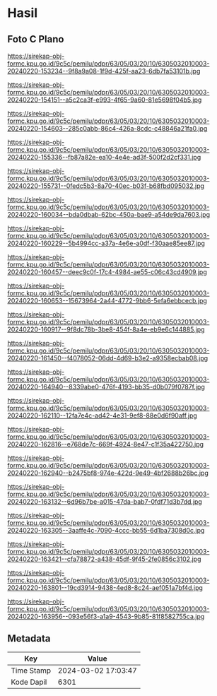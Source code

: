 # Hasil

## Foto C Plano

https://sirekap-obj-formc.kpu.go.id/9c5c/pemilu/pdpr/63/05/03/20/10/6305032010003-20240220-153234--9f8a9a08-1f9d-425f-aa23-6db7fa53101b.jpg

https://sirekap-obj-formc.kpu.go.id/9c5c/pemilu/pdpr/63/05/03/20/10/6305032010003-20240220-154151--a5c2ca3f-e993-4f65-9a60-81e5698f04b5.jpg

https://sirekap-obj-formc.kpu.go.id/9c5c/pemilu/pdpr/63/05/03/20/10/6305032010003-20240220-154603--285c0abb-86c4-426a-8cdc-c48846a21fa0.jpg

https://sirekap-obj-formc.kpu.go.id/9c5c/pemilu/pdpr/63/05/03/20/10/6305032010003-20240220-155336--fb87a82e-ea10-4e4e-ad3f-500f2d2cf331.jpg

https://sirekap-obj-formc.kpu.go.id/9c5c/pemilu/pdpr/63/05/03/20/10/6305032010003-20240220-155731--0fedc5b3-8a70-40ec-b03f-b68fbd095032.jpg

https://sirekap-obj-formc.kpu.go.id/9c5c/pemilu/pdpr/63/05/03/20/10/6305032010003-20240220-160034--bda0dbab-62bc-450a-bae9-a54de9da7603.jpg

https://sirekap-obj-formc.kpu.go.id/9c5c/pemilu/pdpr/63/05/03/20/10/6305032010003-20240220-160229--5b4994cc-a37a-4e6e-a0df-f30aae85ee87.jpg

https://sirekap-obj-formc.kpu.go.id/9c5c/pemilu/pdpr/63/05/03/20/10/6305032010003-20240220-160457--deec9c0f-17c4-4984-ae55-c06c43cd4909.jpg

https://sirekap-obj-formc.kpu.go.id/9c5c/pemilu/pdpr/63/05/03/20/10/6305032010003-20240220-160653--15673964-2a44-4772-9bb6-5efa6ebbcecb.jpg

https://sirekap-obj-formc.kpu.go.id/9c5c/pemilu/pdpr/63/05/03/20/10/6305032010003-20240220-160917--9f8dc78b-3be8-454f-8a4e-eb9e6c144885.jpg

https://sirekap-obj-formc.kpu.go.id/9c5c/pemilu/pdpr/63/05/03/20/10/6305032010003-20240220-161450--f4078052-06dd-4d69-b3e2-a9358ecbab08.jpg

https://sirekap-obj-formc.kpu.go.id/9c5c/pemilu/pdpr/63/05/03/20/10/6305032010003-20240220-164940--8339abe0-476f-4193-bb35-d0b079f0787f.jpg

https://sirekap-obj-formc.kpu.go.id/9c5c/pemilu/pdpr/63/05/03/20/10/6305032010003-20240220-162110--12fa7e4c-ad42-4e31-9ef8-88e0d6f90aff.jpg

https://sirekap-obj-formc.kpu.go.id/9c5c/pemilu/pdpr/63/05/03/20/10/6305032010003-20240220-162816--e768de7c-669f-4924-8e47-c1f35a422750.jpg

https://sirekap-obj-formc.kpu.go.id/9c5c/pemilu/pdpr/63/05/03/20/10/6305032010003-20240220-162940--b2475bf8-974e-422d-9e49-4bf2688b26bc.jpg

https://sirekap-obj-formc.kpu.go.id/9c5c/pemilu/pdpr/63/05/03/20/10/6305032010003-20240220-163132--6d96b7be-a015-47da-bab7-0fdf71d3b7dd.jpg

https://sirekap-obj-formc.kpu.go.id/9c5c/pemilu/pdpr/63/05/03/20/10/6305032010003-20240220-163305--3aaffe4c-7090-4ccc-bb55-6d1ba7308d0c.jpg

https://sirekap-obj-formc.kpu.go.id/9c5c/pemilu/pdpr/63/05/03/20/10/6305032010003-20240220-163421--cfa78872-a438-45df-9f45-2fe0856c3102.jpg

https://sirekap-obj-formc.kpu.go.id/9c5c/pemilu/pdpr/63/05/03/20/10/6305032010003-20240220-163801--19cd3914-9438-4ed8-8c24-aef051a7bf4d.jpg

https://sirekap-obj-formc.kpu.go.id/9c5c/pemilu/pdpr/63/05/03/20/10/6305032010003-20240220-163956--093e56f3-a1a9-4543-9b85-81f8582755ca.jpg


## Metadata

| Key        | Value               |
| ---------- | ------------------- |
| Time Stamp | 2024-03-02 17:03:47 |
| Kode Dapil | 6301                |



